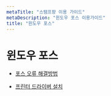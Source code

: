 ```yaml
---
metaTitle: "스탬프팡 이용 가이드"
metaDescription: "윈도우 포스 이용가이드"
title: "윈도우 포스"
---
```


# 윈도우 포스

- [포스 오류 해결방법](/wpos/help)

- [프린터 드라이버 설치](/wpos/driver)
